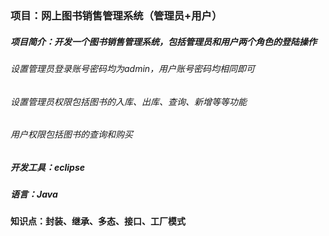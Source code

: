 ### 项目：网上图书销售管理系统（管理员+用户）
##### 项目简介：开发一个图书销售管理系统，包括管理员和用户两个角色的登陆操作
###### 设置管理员登录账号密码均为admin，用户账号密码均相同即可
###### 设置管理员权限包括图书的入库、出库、查询、新增等等功能
###### 用户权限包括图书的查询和购买
##### 开发工具：eclipse
##### 语言：Java
#### 知识点：封装、继承、多态、接口、工厂模式

